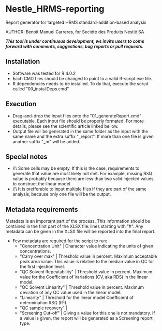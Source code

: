 # Nestle_HRMS-reporting
Report generator for targeted HRMS standard-addition-based analysis 

AUTHOR: Benoit Manuel Carreres, for Société des Produits Nestlé SA

<b><i>This tool is under continuous development, we invite users to come forward with comments, suggestions, bug reports or pull requests.</i></b>

## Installation

- Software was tested for R 4.0.2
- Each CMD files should be changed to point to a valid R-script.exe file.
- R dependencies needs to be installed. To do that, execute the script called "00_installDeps.cmd"

## Execution

- Drag-and-drop the input files onto the "01_generateReport.cmd" executable. Each input file should be properly formated. For more details, please see the scientific article linked bellow.
- Output file will be generated in the same folder as the input with the same name and the extra suffix "_report". If more than one file is given another suffix "_m" will be added.

## Special notes

- /!\ Some cells may be empty. If this is the case, requirements to generate that value are most likely not met. For example, missing RSQ value is probably because there are less than two valid injected values to construct the linear model.
- /!\ It is prefferable to input multiple files if they are part of the same analysis, because only one file will be the output.

## Metadata requirements

Metadata is an important part of the process. This information should be contained in the first part of the XLSX file: lines starting with "#".
Any metadata can be given in the XLSX file will be reported into the final report.

- Few metadata are required for the script to run:
    - "Concentration Unit"        |   Character value indicating the units of given concentrations.
    - "Carry over max"            |   Threshold value in percent. Maximum acceptable peak area value. This value is relative to the median value in QC for the first injection level.
    - "QC Solvent Repeatability"  |   Threshold value in percent. Maximum value for the Coefficient of Variations (CV, aka RDS) in the linear model.
    - "QC Solvent Linearity"      |   Threshold value in percent. Maximum deviation of any QC value used in the linear model.
    - "Linearity"                 |   Threshold for the linear model Coefficient of determination RSQ (R²).
    - "QC sample recovery"        |
    - "Screening Cut-off"         |   Giving a value for this one is not mandatory. If a value is given, the report will be generated as a Screening report type.


